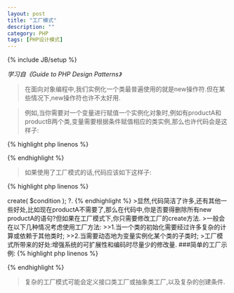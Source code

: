 ```yaml
---
layout: post
title: "工厂模式"
description: ""
category: PHP
tags: [PHP设计模式]
---
```

{% include JB/setup %}

*学习自《Guide to PHP Design Patterns》*

>在面向对象编程中,我们实例化一个类最普遍使用的就是new操作符.但在某些情况下,new操作符也许不太好用.

>例如,当你需要对一个变量进行赋值一个实例化对象时,例如有productA和productB两个类,变量需要根据条件赋值相应的类实例,那么也许代码会是这样子:

{% highlight php linenos %}
<?php
if( condition ){
    $var = new productA();
}else{
    $var = new productB();
}
?>
{% endhighlight %}

>如果使用了工厂模式的话,代码应该如下这样子:

{% highlight php linenos %}
<?php
$var = Product->create( $condition );
?.
{% endhighlight %}

>显然,代码简洁了许多,还有其他一些好处,比如现在productA不需要了,那么在代码中,你是否要得删除所有new productA的语句?但如果在工厂模式下,你只需要修改工厂的create方法.

>一般会在以下几种情况考虑使用工厂方法:

>>1.当一个类的初始化需要经过许多复杂的计算或依赖于其他类时;

>>2.当需要动态地为变量实例化某个类的子类时;

>工厂模式所带来的好处:增强系统的可扩展性和编码时尽量少的修改量.

###简单的工厂示例:

{% highlight php linenos %}
<?php
/**
 * 产品基类
 * 
 * @abstract
 */
abstract class Product {

  /**
   * 获取产品的名字
   * 
   * @abstract
   */
  abstract function getName();
}

/**
 * A产品
 */
class ProductA extends Product {

  /**
   * 获取产品的名字
   * 
   * @return string
   */
  public function getName() {
    echo 'Product A';
  }

}

/**
 * B产品
 */
class ProductB extends Product {

  /**
   * 获取产品的名字
   * 
   * @return string
   */
  public function getName() {
    echo 'Product B';
  }

}

/**
 * 工厂类,用于生产产品
 */
class ProductFactory {

  /**
   * 创建product子类
   * 
   * @param mixed $condition 具体条件
   * @return Product
   */
  public function create( $condition ) {
    if ( $condition ) {
      return new ProductA();
    }else{
      return new ProductB();
    }
  }
  
}
?>
{% endhighlight %}

>复杂的工厂模式可能会定义接口类工厂或抽象类工厂,以及复杂的创建条件.